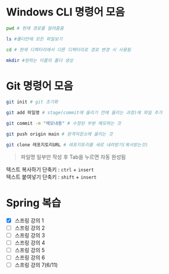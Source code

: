 # Windows CLI 명령어 모음
```bash
pwd # 현재 경로를 알려줌줌

ls #폴더안에 모든 파일보기

cd # 현재 디렉터리에서 다른 디렉터리로 경로 변경 시 사용됨

mkdir #원하는 이름의 폴더 생성
```
# Git 명령어 모음
```bash
git init # git 초기화

git add 파일명 # stage(commit에 올리기 전에 올리는 과정)에 파일 추가

git commit -m "메모내용" # 수정된 부분 메모하는 것

git push origin main # 원격저장소에 올리는 것

git clone 레포지토리URL # 레포지토리를 새로 내려받기(복사받는것)

```
> 파일명 일부만 작성 후 Tab을 누르면 자동 완성됨

텍스트 복사하기 단축키 :  ```ctrl``` + ```insert```   
텍스트 붙여넣기 단축키 :  ```shift``` + ```insert```

# Spring 복습
- [x] 스프링 강의 1
- [ ] 스프링 강의 2
- [ ] 스프링 강의 3
- [ ] 스프링 강의 4
- [ ] 스프링 강의 5
- [ ] 스프링 강의 6
- [ ] 스프링 강의 7(6/11)
